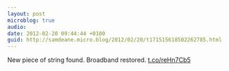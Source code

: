 ```yaml
---
layout: post
microblog: true
audio: 
date: 2012-02-20 09:44:44 +0100
guid: http://samdeane.micro.blog/2012/02/20/t171515618502262785.html
---
```

New piece of string found. Broadband restored. [t.co/reHn7Cb5](http://t.co/reHn7Cb5)
